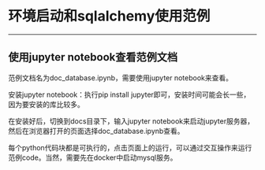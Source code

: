 # 环境启动和sqlalchemy使用范例
---
## 使用jupyter notebook查看范例文档
范例文档名为doc_database.ipynb，需要使用jupyter notebook来查看。

安装jupyter notebook：执行pip install jupyter即可，安装时间可能会长一些，因为要安装的库比较多。

在安装好后，切换到docs目录下，输入jupyter notebook来启动jupyter服务器，然后在浏览器打开的页面选择doc_database.ipynb查看。

每个python代码块都是可执行的，点击页面上的运行，可以通过交互操作来运行范例code。当然，需要先在docker中启动mysql服务。

